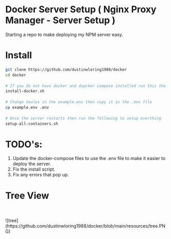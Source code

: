 # Docker Server Setup ( Nginx Proxy Manager - Server Setup )
Starting a repo to make deploying my NPM server easy.

# Install
```sh
git clone https://github.com/dustinwloring1988/docker
cd docker

# If you do not have docker and dopcker compose installed run this the server will restart at the end though
install-docker.sh

# Change Vaules in the example.env then copy it as the .env file
cp example.env .env

# Once the server restarts then run the following to setup everthing
setup-all-containers.sh
```

# TODO's:
1) Update the docker-compose files to use the .env file to make it easier to deploy the server.
2) Fix the install script.
3) Fix any errors that pop up.

# Tree View
</br>
</br>
![tree](https://github.com/dustinwloring1988/docker/blob/main/resources/tree.PNG)
